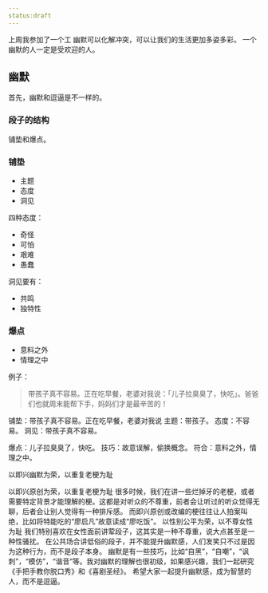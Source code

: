 ```yaml
---
status:draft
---
```

上周我参加了一个工
幽默可以化解冲突，可以让我们的生活更加多姿多彩。
一个幽默的人一定是受欢迎的人。

## 幽默
首先，幽默和逗逼是不一样的。


### 段子的结构
铺垫和爆点。

### 铺垫
* 主题
* 态度
* 洞见

四种态度：
* 奇怪
* 可怕
* 艰难
* 愚蠢
 
洞见要有：
* 共鸣
* 独特性

### 爆点
* 意料之外
* 情理之中

例子：
>带孩子真不容易。正在吃早餐，老婆对我说：「儿子拉臭臭了，快吃」。爸爸们也就周末能帮下手，妈妈们才是最辛苦的！

铺垫：带孩子真不容易。正在吃早餐，老婆对我说
主题：带孩子。
态度：不容易。
洞见：带孩子真不容易。

爆点：儿子拉臭臭了，快吃。
技巧：故意误解，偷换概念。
符合：意料之外，情理之中。

以即兴幽默为荣，以重复老梗为耻

以即兴原创为荣，以重复老梗为耻
很多时候，我们在讲一些烂掉牙的老梗，或者需要特定背景才能理解的梗。这都是对听众的不尊重，前者会让听过的听众觉得无聊，后者会让别人觉得有一种排斥感。
而即兴原创或改编的梗往往让人拍案叫绝，比如将特能吃的“廖启凡”故意读成“廖吃饭”。
以性别公平为荣，以不尊女性为耻
我们特别喜欢在女性面前讲荤段子，这其实是一种不尊重，说大点甚至是一种性骚扰。
在公共场合讲低俗的段子，并不能提升幽默感，人们发笑只不过是因为这种行为，而不是段子本身。
幽默是有一些技巧，比如“自黑”，“自嘲”，“讽刺”，“模仿”，“谐音”等。我对幽默的理解也很初级，如果感兴趣，我们一起研究《手把手教你脱口秀》和《喜剧圣经》。 
希望大家一起提升幽默感，成为智慧的人，而不是逗逼。